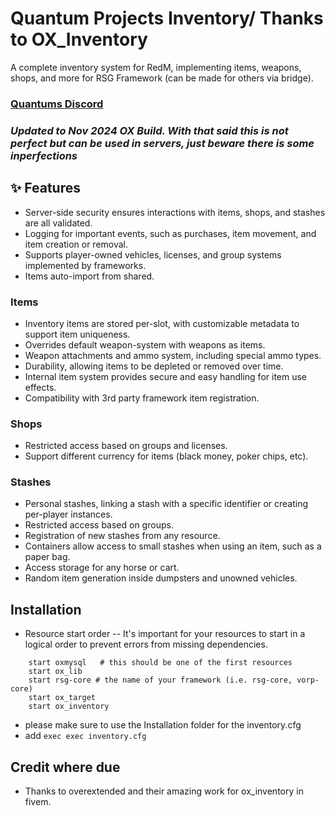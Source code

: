 # Quantum Projects Inventory/ Thanks to OX_Inventory
A complete inventory system for RedM, implementing items, weapons, shops, and more for RSG Framework (can be made for others via bridge).

### [Quantums Discord](https://discord.gg/kJ8ZrGM8TS)

### _Updated to Nov 2024 OX Build. With that said this is not perfect but can be used in servers, just beware there is some inperfections_

## ✨ Features

- Server-side security ensures interactions with items, shops, and stashes are all validated.
- Logging for important events, such as purchases, item movement, and item creation or removal.
- Supports player-owned vehicles, licenses, and group systems implemented by frameworks.
- Items auto-import from shared.

### Items
- Inventory items are stored per-slot, with customizable metadata to support item uniqueness.
- Overrides default weapon-system with weapons as items.
- Weapon attachments and ammo system, including special ammo types.
- Durability, allowing items to be depleted or removed over time.
- Internal item system provides secure and easy handling for item use effects.
- Compatibility with 3rd party framework item registration.

### Shops
- Restricted access based on groups and licenses.
- Support different currency for items (black money, poker chips, etc).

### Stashes
- Personal stashes, linking a stash with a specific identifier or creating per-player instances.
- Restricted access based on groups.
- Registration of new stashes from any resource.
- Containers allow access to small stashes when using an item, such as a paper bag.
- Access storage for any horse or cart.
- Random item generation inside dumpsters and unowned vehicles.

## Installation
- Resource start order
-- It's important for your resources to start in a logical order to prevent errors from missing dependencies.
```
    start oxmysql   # this should be one of the first resources
    start ox_lib
    start rsg-core # the name of your framework (i.e. rsg-core, vorp-core)
    start ox_target
    start ox_inventory
```
- please make sure to use the Installation folder for the inventory.cfg
- add `exec exec inventory.cfg`

## Credit where due
- Thanks to overextended and their amazing work for ox_inventory in fivem.
